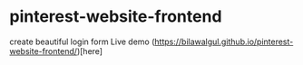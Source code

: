 # pinterest-website-frontend
create beautiful login form 
Live demo (https://bilawalgul.github.io/pinterest-website-frontend/)[here]
